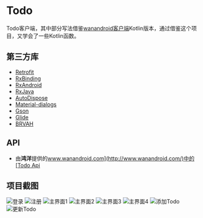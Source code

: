 # Todo
Todo客户端，其中部分写法借鉴[wanandroid客户端](https://github.com/wangzailfm/WanAndroidClient)Kotlin版本，通过借鉴这个项目，又学会了一些Kotlin函数。
## 第三方库
* [Retrofit](https://github.com/square/retrofit)
* [RxBinding](https://github.com/JakeWharton/RxBinding)
* [RxAndroid](https://github.com/ReactiveX/RxAndroid)
* [RxJava](https://github.com/ReactiveX/RxJava)
* [AutoDispose](https://github.com/uber/AutoDispose)
* [Material-dialogs](https://github.com/afollestad/material-dialogs)
* [Gson](https://github.com/google/gson)
* [Glide](https://github.com/bumptech/glide)
* [BRVAH](https://github.com/CymChad/BaseRecyclerViewAdapterHelper)
## API
* 由**鸿洋**提供的[www.wanandroid.com](http://www.wanandroid.com/)中的[Todo Api](http://www.wanandroid.com/blog/show/2271)
## 项目截图
![登录](https://github.com/WANZIzZ/Todo/blob/master/screenshots/login.png)
![注册](https://github.com/WANZIzZ/Todo/blob/master/screenshots/registered.png)
![主界面1](https://github.com/WANZIzZ/Todo/blob/master/screenshots/main1.png)
![主界面2](https://github.com/WANZIzZ/Todo/blob/master/screenshots/main2.png)
![主界面3](https://github.com/WANZIzZ/Todo/blob/master/screenshots/main3.png)
![主界面4](https://github.com/WANZIzZ/Todo/blob/master/screenshots/main4.png)
![添加Todo](https://github.com/WANZIzZ/Todo/blob/master/screenshots/add.png)
![更新Todo](https://github.com/WANZIzZ/Todo/blob/master/screenshots/update.png)
